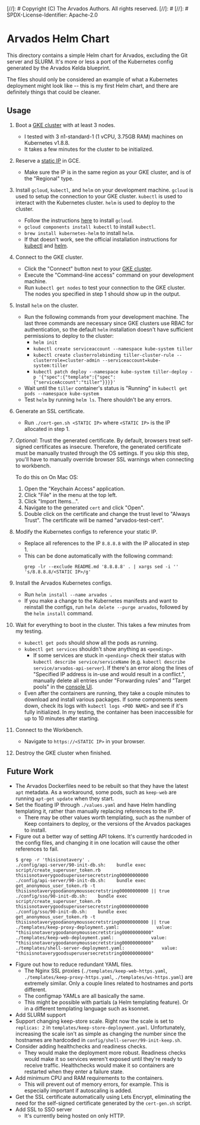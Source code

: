 [//]: # Copyright (C) The Arvados Authors. All rights reserved.
[//]: #
[//]: # SPDX-License-Identifier: Apache-2.0

# Arvados Helm Chart

This directory contains a simple Helm chart for Arvados, excluding the Git
server and SLURM. It's more or less a port of the Kubernetes config generated
by the Arvados Kelda blueprint.

The files should only be considered an example of what a Kubernetes deployment
might look like -- this is my first Helm chart, and there are definitely things
that could be cleaner.

## Usage

1. Boot a [GKE cluster](https://console.cloud.google.com/kubernetes/) with at least 3 nodes.
    - I tested with 3 n1-standard-1 (1 vCPU, 3.75GB RAM) machines on Kubernetes v1.8.8.
    - It takes a few minutes for the cluster to be initialized.

2. Reserve a [static IP](https://console.cloud.google.com/networking/addresses) in GCE.
    - Make sure the IP is in the same region as your GKE cluster, and is of the
      "Regional" type.

3. Install `gcloud`, `kubectl`, and `helm` on your development machine.
   `gcloud` is used to setup the connection to your GKE cluster. `kubectl` is
   used to interact with the Kubernetes cluster. `helm` is used to deploy to
   the cluster.
     - Follow the instructions [here](https://cloud.google.com/sdk/downloads) to install `gcloud`.
     - `gcloud components install kubectl` to install `kubectl`.
     - `brew install kubernetes-helm` to install `helm`.
     - If that doesn't work, see the official installation instructions for
       [kubectl](https://kubernetes.io/docs/tasks/tools/install-kubectl/#install-kubectl)
       and [helm](https://docs.helm.sh/using_helm/#installing-helm).

3. Connect to the GKE cluster.
    - Click the "Connect" button next to your [GKE cluster](https://console.cloud.google.com/kubernetes/).
    - Execute the "Command-line access" command on your development machine.
    - Run `kubectl get nodes` to test your connection to the GKE cluster. The
      nodes you specified in step 1 should show up in the output.

4. Install `helm` on the cluster.
    - Run the following commands from your development machine. The last three
      commands are necessary since GKE clusters use RBAC for authentication, so
      the default `helm` installation doesn't have sufficient permissions to
      deploy to the cluster:
        - `helm init`
        - `kubectl create serviceaccount --namespace kube-system tiller`
        - `kubectl create clusterrolebinding tiller-cluster-rule --clusterrole=cluster-admin --serviceaccount=kube-system:tiller`
        - `kubectl patch deploy --namespace kube-system tiller-deploy -p '{"spec":{"template":{"spec":{"serviceAccount":"tiller"}}}}'`
    - Wait until the `tiller` container's status is "Running" in `kubectl get pods --namespace kube-system`
    - Test `helm` by running `helm ls`. There shouldn't be any errors.

5. Generate an SSL certificate.
    - Run `./cert-gen.sh <STATIC IP>` where `<STATIC IP>` is the IP allocated in step 1.

6. *Optional*: Trust the generated certificate. By default, browsers treat
   self-signed certificates as insecure. Therefore, the generated certificate
   must be manually trusted through the OS settings.  If you skip this step,
   you'll have to manually override browser SSL warnings when connecting to
   workbench.

   To do this on On Mac OS:
   1. Open the "Keychain Access" application.
   2. Click "File" in the menu at the top left.
   3. Click "Import Items...".
   4. Navigate to the generated `cert` and click "Open".
   5. Double click on the certificate and change the trust level to "Always
      Trust". The certificate will be named "arvados-test-cert".

7. Modify the Kubernetes configs to reference your static IP.
    - Replace all references to the IP `8.8.8.8` with the IP allocated in step 1.
    - This can be done automatically with the following command:
        ```
        grep -lr --exclude README.md '8.8.8.8' . | xargs sed -i '' 's/8.8.8.8/<STATIC IP>/g'
        ```
8. Install the Arvados Kubernetes configs.
    - Run `helm install --name arvados .`
    - If you make a change to the Kubernetes manifests and want to reinstall
      the configs, run `helm delete --purge arvados`, followed by the `helm
      install` command.

9. Wait for everything to boot in the cluster. This takes a few minutes from my
   testing.
    - `kubectl get pods` should show all the pods as running.
    - `kubectl get services` shouldn't show anything as `<pending>`.
        - If some services are stuck in `<pending>` check their status with
          `kubectl describe service/serviceName` (e.g. `kubectl describe
          service/arvados-api-server`). If there's an error along the lines of
          "Specified IP address is in-use and would result in a conflict.",
          manually delete all entries under "Forwarding rules" and "Target
          pools" in the [console UI](https://console.cloud.google.com/net-services/loadbalancing/advanced/targetPools/list).
    - Even after the containers are running, they take a couple minutes to
      download and install various packages. If some components seem down,
      check its logs with `kubectl logs <POD NAME>` and see if it's fully
      initialized. In my testing, the container has been inaccessible for up to
      10 minutes after starting.

10. Connect to the Workbench.
    - Navigate to `https://<STATIC IP>` in your browser.

11. Destroy the GKE cluster when finished.

## Future Work

- The Arvados Dockerfiles need to be rebuilt so that they have the latest `apt`
  metadata. As a workaround, some pods, such as `keep-web` are running `apt-get
  update` when they start.
- Set the floating IP through `./values.yaml` and have Helm handling templating
  it, rather than manually replacing references to the IP.
    - There may be other values worth templating, such as the number of Keep
      containers to deploy, or the versions of the Arvados packages to install.
- Figure out a better way of setting API tokens. It's currently hardcoded in
  the config files, and changing it in one location will cause the other
  references to fail.
    ```
    $ grep -r 'thisisnotavery' .
    ./config/api-server/90-init-db.sh:    bundle exec script/create_superuser_token.rb thisisnotaverygoodsuperusersecretstring00000000000
    ./config/api-server/90-init-db.sh:    bundle exec get_anonymous_user_token.rb -t thisisnotaverygoodanonymoussecretstring00000000000 || true
    ./config/sso/90-init-db.sh:    bundle exec script/create_superuser_token.rb thisisnotaverygoodsuperusersecretstring00000000000
    ./config/sso/90-init-db.sh:    bundle exec get_anonymous_user_token.rb -t thisisnotaverygoodanonymoussecretstring00000000000 || true
    ./templates/keep-proxy-deployment.yaml:              value: "thisisnotaverygoodanonymoussecretstring00000000000"
    ./templates/keep-web-deployment.yaml:              value: "thisisnotaverygoodanonymoussecretstring00000000000"
    ./templates/shell-server-deployment.yaml:              value: "thisisnotaverygoodsuperusersecretstring00000000000"
    ```
- Figure out how to reduce redundant YAML files.
    - The Nginx SSL proxies (`./templates/keep-web-https.yaml`,
      `./templates/keep-proxy-https.yaml`, `./templates/ws-https.yaml`) are
      extremely similar. Only a couple lines related to hostnames and
      ports different.
    - The configmap YAMLs are all basically the same.
    - This might be possible with partials (a Helm templating feature). Or in a
      different templating language such as ksonnet.
- Add SLURM support
- Support changing keep-store scale. Right now the scale is set to `replicas:
  2` in `templates/keep-store-deployment.yaml`. Unfortunately, increasing the scale
  isn't as simple as changing the number since the hostnames are hardcoded in
  `config/shell-server/99-init-keep.sh`.
- Consider adding healthchecks and readiness checks.
    - They would make the deployment more robust. Readiness checks would make
      it so services weren't exposed until they're ready to receive traffic.
      Healthchecks would make it so containers are restarted when they enter a
      failure state.
- Add minimum CPU and RAM requirements to the containers.
    - This will prevent out of memory errors, for example. This is especially
      important if autoscaling is added.
- Get the SSL certificate automatically using Lets Encrypt, eliminating the
  need for the self-signed certificate generated by the `cert-gen.sh` script.
- Add SSL to SSO server
    - It's currently being hosted on only HTTP.
